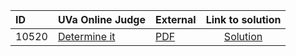| ID | UVa Online Judge | External | Link to solution |
|:---|:---|:---|:---:|
| 10520 | [Determine it](https://onlinejudge.org/index.php?option=com_onlinejudge&Itemid=8&category=655&page=show_problem&problem=1461) | [PDF](https://onlinejudge.org/external/105/10520.pdf) | [Solution](https://github.com/versenyi98/uva-solutions/tree/main/solutions/10520%20-%20Determine%20it)|
